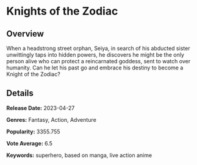 # Knights of the Zodiac

## Overview

 When a headstrong street orphan, Seiya, in search of his abducted sister unwittingly taps into hidden powers, he discovers he might be the only person alive who can protect a reincarnated goddess, sent to watch over humanity. Can he let his past go and embrace his destiny to become a Knight of the Zodiac?

## Details

**Release Date:** 2023-04-27

**Genres:** Fantasy, Action, Adventure

**Popularity:** 3355.755

**Vote Average:** 6.5

**Keywords:** superhero, based on manga, live action anime

